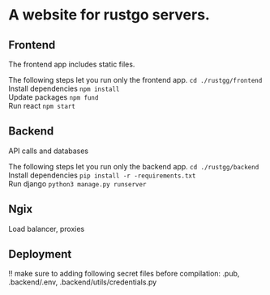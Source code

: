 # A website for rustgo servers.

## Frontend
The frontend app includes static files.

The following steps let you run only the frontend app. ```cd ./rustgg/frontend``` <br />
Install dependencies ```npm install``` <br />
Update packages ```npm fund``` <br />
Run react ```npm start``` <br />

## Backend
API calls and databases

The following steps let you run only the backend app. ```cd ./rustgg/backend``` <br />
Install dependencies ```pip install -r -requirements.txt``` <br />
Run django ```python3 manage.py runserver``` <br />

## Ngix
Load balancer, proxies


## Deployment
!! make sure to adding following secret files before compilation: .pub, .backend/.env, .backend/utils/credentials.py
